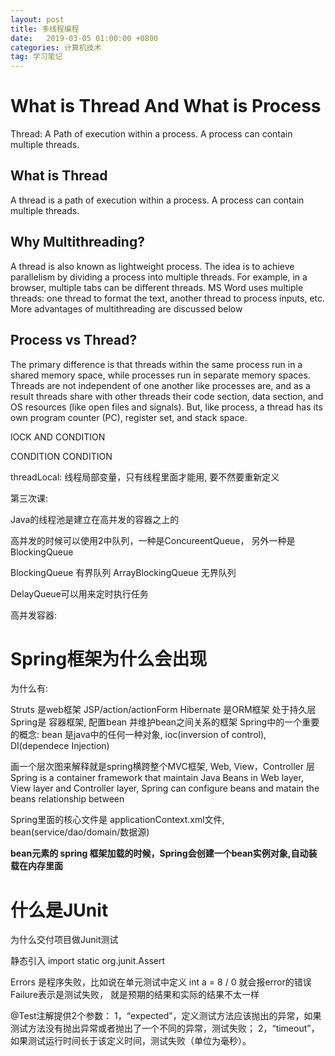 ```yaml
---
layout: post
title: 多线程编程
date:   2019-03-05 01:00:00 +0800
categories: 计算机技术
tag: 学习笔记
---
```


<h1>What is Thread And What is Process</h1>
Thread: A Path of execution within a process. A process can contain multiple threads.

<h2>What is Thread</h2>

A thread is a path of execution within a process. A process can contain multiple threads.

<h2>Why Multithreading?</h2>
A thread is also known as lightweight process. The idea is to achieve parallelism by dividing a process into multiple threads. For example, in a browser, multiple tabs can be different threads. MS Word uses multiple threads: one thread to format the text, another thread to process inputs, etc. More advantages of multithreading are discussed below

<h2>Process vs Thread?</h2>
The primary difference is that threads within the same process run in a shared memory space, while processes run in separate memory spaces.
Threads are not independent of one another like processes are, and as a result threads share with other threads their code section, data section, and OS resources (like open files and signals). But, like process, a thread has its own program counter (PC), register set, and stack space.


lOCK AND CONDITION

CONDITION
CONDITION

threadLocal: 线程局部变量，只有线程里面才能用, 要不然要重新定义

第三次课:

Java的线程池是建立在高并发的容器之上的


高并发的时候可以使用2中队列，一种是ConcureentQueue， 另外一种是BlockingQueue

BlockingQueue 有界队列
ArrayBlockingQueue 无界队列

DelayQueue可以用来定时执行任务



高并发容器:

<h1> Spring框架为什么会出现 </h1>

为什么有:

Struts 是web框架 JSP/action/actionForm
Hibernate 是ORM框架 处于持久层
Spring是 容器框架, 配置bean 并维护bean之间关系的框架
Spring中的一个重要的概念: bean 是java中的任何一种对象, ioc(inversion of control), DI(dependece Injection)

画一个层次图来解释就是spring横跨整个MVC框架, Web, View，Controller 层
Spring is a container framework that maintain Java Beans in Web layer, View layer and Controller layer, Spring can configure beans and matain the beans relationship between

Spring里面的核心文件是 applicationContext.xml文件, bean(service/dao/domain/数据源)

**bean元素的 spring 框架加载的时候，Spring会创建一个bean实例对象,自动装载在内存里面**

<h1>什么是JUnit</h1>

为什么交付项目做Junit测试

静态引入 import static org.junit.Assert

Errors 是程序失败，比如说在单元测试中定义 int a = 8 / 0 就会报error的错误
Failure表示是测试失败， 就是预期的结果和实际的结果不太一样

@Test注解提供2个参数：
1，“expected”，定义测试方法应该抛出的异常，如果测试方法没有抛出异常或者抛出了一个不同的异常，测试失败；
2，“timeout”，如果测试运行时间长于该定义时间，测试失败（单位为毫秒）。















